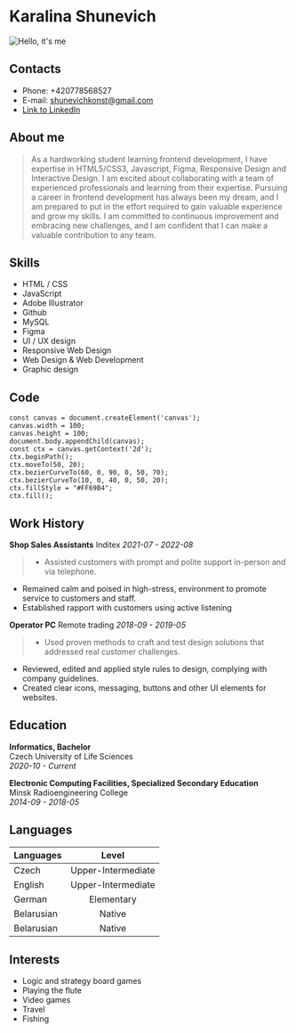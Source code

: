# Karalina Shunevich
![Hello, it's me](/rsschool-cv/images/KaralinaShunevich.png)

## Contacts
* Phone: +420778568527
* E-mail: shunevichkonst@gmail.com
* [Link to LinkedIn](https://www.linkedin.com/in/karalinashunevich/)

## About me
> As a hardworking student learning frontend development, I have expertise in HTML5/CSS3, Javascript, Figma, Responsive Design and Interactive Design. I am excited about collaborating with a team of experienced professionals and learning from their expertise. Pursuing a career in frontend development has always been my dream, and I am prepared to put in the effort required to gain valuable experience and grow my skills. I am committed to continuous improvement and embracing new challenges, and I am confident that I can make a valuable contribution to any team.

## Skills
* HTML / CSS
* JavaScript
* Adobe Illustrator
* Github
* MySQL
* Figma
* UI / UX design
* Responsive Web Design
* Web Design & Web Development
* Graphic design

## Code
```
const canvas = document.createElement('canvas');
canvas.width = 100;
canvas.height = 100;
document.body.appendChild(canvas);
const ctx = canvas.getContext('2d');
ctx.beginPath();
ctx.moveTo(50, 20);
ctx.bezierCurveTo(60, 0, 90, 0, 50, 70);
ctx.bezierCurveTo(10, 0, 40, 0, 50, 20);
ctx.fillStyle = "#FF69B4";
ctx.fill();
```

## Work History

**Shop Sales Assistants**
Inditex
*2021-07 - 2022-08*
>* Assisted customers with prompt and polite support in-person and via telephone.
* Remained calm and poised in high-stress, environment to promote service to customers and staff.
* Established rapport with customers using active listening

**Operator PC**
Remote trading
*2018-09 - 2019-05*
> * Used proven methods to craft and test design solutions that addressed real customer challenges.
* Reviewed, edited and applied style rules to design, complying with company guidelines.
* Created clear icons, messaging, buttons and other UI elements for websites.

## Education

**Informatics, Bachelor**  
Czech University of Life Sciences  
*2020-10 - Current*

**Electronic Computing Facilities, Specialized Secondary Education**  
Minsk Radioengineering College  
*2014-09 - 2018-05*  

## Languages

Languages    | Level 
-----------|:-------: 
Czech       |   Upper-Intermediate 
English    |   Upper-Intermediate 
German      |   Elementary
Belarusian      |   Native
Belarusian      |   Native

## Interests
* Logic and strategy board games
* Playing the flute
* Video games
* Travel
* Fishing
